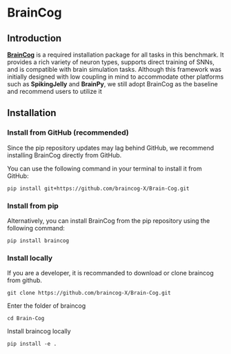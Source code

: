 # BrainCog 
## Introduction
**[BrainCog](https://github.com/BrainCog-X/Brain-Cog)** is a required installation package for all tasks in this benchmark. It provides a rich variety of neuron types, supports direct training of SNNs, and is compatible with brain simulation tasks. Although this framework was initially designed with low coupling in mind to accommodate other platforms such as **SpikingJelly** and **BrainPy**, we still adopt BrainCog as the baseline and recommend users to utilize it

## Installation
### Install from GitHub (recommended)

Since the pip repository updates may lag behind GitHub, we recommend installing BrainCog directly from GitHub.

You can use the following command in your terminal to install it from GitHub:
```angular2html
pip install git+https://github.com/braincog-X/Brain-Cog.git
```

### Install from pip 
Alternatively, you can install BrainCog from the pip repository using the following command:
```angular2html
pip install braincog
```

### Install locally
If you are a developer, it is recommanded to download or clone braincog from github.
```angular2html
git clone https://github.com/braincog-X/Brain-Cog.git
```
Enter the folder of braincog
```angular2html
cd Brain-Cog
```
Install braincog locally
```angular2html
pip install -e .
```
    

